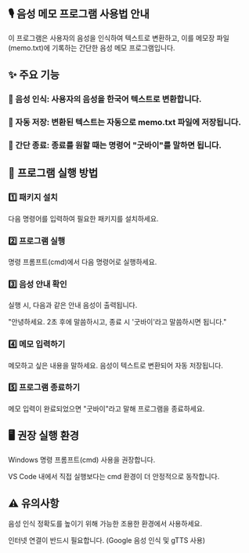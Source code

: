 ## 🎙️ 음성 메모 프로그램 사용법 안내

이 프로그램은 사용자의 음성을 인식하여 텍스트로 변환하고, 이를 메모장 파일(memo.txt)에 기록하는 간단한 음성 메모 프로그램입니다.

## ✨ 주요 기능

### 🎤 음성 인식: 사용자의 음성을 한국어 텍스트로 변환합니다.

### 📄 자동 저장: 변환된 텍스트는 자동으로 memo.txt 파일에 저장됩니다.

### 🛑 간단 종료: 종료를 원할 때는 명령어 "굿바이"를 말하면 됩니다.

## 🚀 프로그램 실행 방법

### 1️⃣ 패키지 설치

다음 명령어를 입력하여 필요한 패키지를 설치하세요.

### 2️⃣ 프로그램 실행

명령 프롬프트(cmd)에서 다음 명령어로 실행하세요.

### 3️⃣ 음성 안내 확인

실행 시, 다음과 같은 안내 음성이 출력됩니다.

"안녕하세요. 2초 후에 말씀하시고, 종료 시 '굿바이'라고 말씀하시면 됩니다."

### 4️⃣ 메모 입력하기

메모하고 싶은 내용을 말하세요. 음성이 텍스트로 변환되어 자동 저장됩니다.

### 5️⃣ 프로그램 종료하기

메모 입력이 완료되었으면 "굿바이"라고 말해 프로그램을 종료하세요.

## 🖥️ 권장 실행 환경

Windows 명령 프롬프트(cmd) 사용을 권장합니다.

VS Code 내에서 직접 실행보다는 cmd 환경이 더 안정적으로 동작합니다.

## ⚠️ 유의사항

음성 인식 정확도를 높이기 위해 가능한 조용한 환경에서 사용하세요.

인터넷 연결이 반드시 필요합니다. (Google 음성 인식 및 gTTS 사용)

